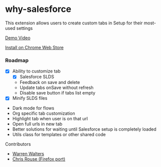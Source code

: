 # why-salesforce
This extension allows users to create custom tabs in Setup for their most-used settings

[Demo Video](https://youtu.be/BtlKRvac9ZQ)

[Install on Chrome Web Store](https://chrome.google.com/webstore/detail/why-salesforce/ghakkjfjpnhpggbkfkeplbefkipfoaod)

### Roadmap
- [x] Ability to customize tab
    - [x] Salesforce SLDS
    - Feedback on save and delete
    - Update tabs onSave without refresh 
    - Disable save button if tabs list empty
- [x] Minify SLDS files
- Dark mode for flows
- Org specific tab customization
- Highlight tab when user is on that url
- Open full urls in new tab
- Better solutions for waiting until Salesforce setup is completely loaded
- Utils class for templates or other shared code

Contributors
- [Warren Walters](https://www.linkedin.com/in/walters954/)
- [Chris Rouse (Firefox port)](https://www.linkedin.com/in/chris-rouse/)